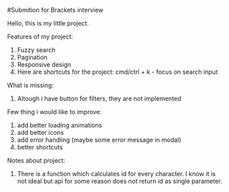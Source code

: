 #Submition for Brackets interview 

Hello, this is my little project. 


Features of my project:
1. Fuzzy search
2. Pagination
3. Responsive design
4. Here are shortcuts for the project:
  cmd/ctrl + k - focus on search input

What is missing:
1. Altough i have button for filters, they are not implemented


Few thing i would like to improve:

1. add better loading animations
2. add better icons
3. add error handling (maybe some error message in modal)
4. better shortcuts

Notes about project:

1. There is a function which calculates id for every character. I know it is not ideal but api for some reason does not return id as single parameter.



